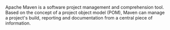 Apache Maven is a software project management and comprehension tool. Based on the concept of a project object model (POM), Maven can manage a project's build, reporting and documentation from a central piece of information.
